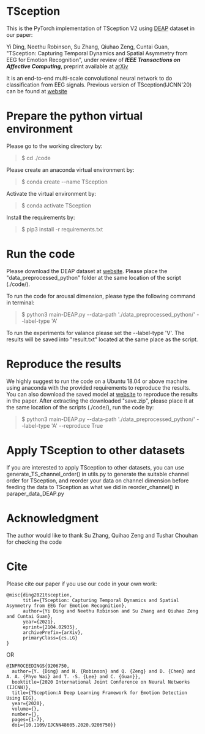 # TSception
This is the PyTorch implementation of TSception V2 using [DEAP](http://www.eecs.qmul.ac.uk/mmv/datasets/deap/) dataset in our paper:

Yi Ding, Neethu Robinson, Su Zhang, Qiuhao Zeng, Cuntai Guan, "TSception: Capturing Temporal Dynamics and Spatial Asymmetry from EEG for Emotion Recognition", under review of _**IEEE Transactions on Affective Computing**_, preprint available at [arXiv](https://arxiv.org/abs/2104.02935)

It is an end-to-end multi-scale convolutional neural network to do classification from EEG signals. Previous version of TSception(IJCNN'20) can be found at [website](https://github.com/deepBrains/TSception)

# Prepare the python virtual environment

Please go to the working directory by:

> $ cd ./code

Please create an anaconda virtual environment by:

> $ conda create --name TSception

Activate the virtual environment by:

> $ conda activate TSception

Install the requirements by:

> $ pip3 install -r requirements.txt
 
# Run the code
Please download the DEAP dataset at [website](http://www.eecs.qmul.ac.uk/mmv/datasets/deap/). Please place the "data_preprocessed_python" folder at the same location of the script (./code/).

To run the code for arousal dimension, please type the following command in terminal:

> $ python3 main-DEAP.py --data-path './data_preprocessed_python/' --label-type 'A'

To run the experiments for valance please set the --label-type 'V'. The results will be saved into "result.txt" located at the same place as the script. 

# Reproduce the results
We highly suggest to run the code on a Ubuntu 18.04 or above machine using anaconda with the provided requirements to reproduce the results. 
You can also download the saved model at [website](https://drive.google.com/file/d/1HRr0IuWlvuJgPc6jVvo-QxMxKuugsGTw/view?usp=sharing) to reproduce the results in the paper. After extracting the downloaded "save.zip", please place it at the same location of the scripts (./code/), run the code by:

> $ python3 main-DEAP.py --data-path './data_preprocessed_python/' --label-type 'A' --reproduce True

# Apply TSception to other datasets
If you are interested to apply TSception to other datasets, you can use generate_TS_channel_order() in utils.py to generate the suitable channel order for TSception, and reorder your data on channel dimension before feeding the data to TSception as what we did in reorder_channel() in paraper_data_DEAP.py

# Acknowledgment
The author would like to thank Su Zhang, Quihao Zeng and Tushar Chouhan for checking the code

# Cite
Please cite our paper if you use our code in your own work:

```
@misc{ding2021tsception,
      title={TSception: Capturing Temporal Dynamics and Spatial Asymmetry from EEG for Emotion Recognition}, 
      author={Yi Ding and Neethu Robinson and Su Zhang and Qiuhao Zeng and Cuntai Guan},
      year={2021},
      eprint={2104.02935},
      archivePrefix={arXiv},
      primaryClass={cs.LG}
}
```
OR

```
@INPROCEEDINGS{9206750,
  author={Y. {Ding} and N. {Robinson} and Q. {Zeng} and D. {Chen} and A. A. {Phyo Wai} and T. -S. {Lee} and C. {Guan}},
  booktitle={2020 International Joint Conference on Neural Networks (IJCNN)}, 
  title={TSception:A Deep Learning Framework for Emotion Detection Using EEG}, 
  year={2020},
  volume={},
  number={},
  pages={1-7},
  doi={10.1109/IJCNN48605.2020.9206750}}
```
